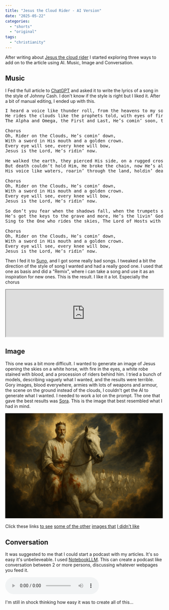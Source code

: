 ```yaml
---
title: "Jesus the Cloud Rider - AI Version"
date: "2025-05-22"
categories:
  - "shorts"
  - "original"
tags:
  - "christianity"
---
```


After writing about [Jesus the cloud rider](/2025/05/jesus-the-cloud-rider/) I started exploring three ways to add on to the article using AI. Music, Image and Conversation.

## Music

I Fed the full article to [ChatGPT](https://chatgpt.com/) and asked it to write the lyrics of a song in the style of Johnny Cash. I don't know if the style is right but I liked it. After a bit of manual editing, I ended up with this.

<pre>
I heard a voice like thunder roll, from the heavens to my soul,
He rides the clouds like the prophets told, with eyes of fire and a crown of gold,
The Alpha and Omega, the First and Last, He’s comin’ soon, the time is passin’ fast.

Chorus
Oh, Rider on the Clouds, He’s comin’ down,
With a sword in His mouth and a golden crown.
Every eye will see, every knee will bow,
Jesus is the Lord, He’s ridin’ now.

He walked the earth, they pierced His side, on a rugged cross, the King did die.
But death couldn’t hold Him, He broke the chain, now He’s alive and He’s comin’ again.
His voice like waters, roarin’ through the land, holdin’ death and hell in His mighty hand.

Chorus
Oh, Rider on the Clouds, He’s comin’ down,
With a sword in His mouth and a golden crown.
Every eye will see, every knee will bow,
Jesus is the Lord, He’s ridin’ now.

So don’t you fear when the shadows fall, when the trumpets sound and the nations call.
He’s got the keys to the grave and more, He’s the livin’ God, forevermore.
Sing to the One who rides the skies, The Lord of Hosts with fire in His eyes.

Chorus
Oh, Rider on the Clouds, He’s comin’ down,
With a sword in His mouth and a golden crown.
Every eye will see, every knee will bow,
Jesus is the Lord, He’s ridin’ now.
</pre>

Then I fed it to [Suno](suno.com), and I got some really bad songs. I tweaked a bit the direction of the style of song I wanted and had a really good one. I used that one as basis and did a "Remix", where i can take a song and use it as an inspiration for new ones. This is the result. I like it a lot. Especially the chorus

<iframe src="https://suno.com/embed/c315c147-7b54-4b04-8c4d-c7c6a04f34a9" width="100%" ><a href="https://suno.com/song/c315c147-7b54-4b04-8c4d-c7c6a04f34a9">Listen on Suno</a></iframe>

## Image

This one was a bit more difficult. I wanted to generate an image of Jesus opening the skies on a white horse, with fire in the eyes, a white robe stained with blood, and a procession of riders behind him. I tried a bunch of models, describing vaguely what I wanted, and the results were terrible. Gory images, blood everywhere, armies with lots of weapons and armour, the scene on the ground instead of the clouds, I couldn't get the AI to generate what I wanted. I needed to work a lot on the prompt. The one that gave the best results was [Sora](https://openai.com/index/sora/). This is the image that best resembled what I had in mind.

![](best.png)

Click these links [to see](almost.png) [some of the other](not-really-what-i-wanted.jpg) [images that](second-best.webp) [I didn't like](too-much-blood.jpg)

## Conversation

It was suggested to me that I could start a podcast with my articles. It's so easy it's unbelieveable. I used [NotebookLLM](https://notebooklm.google.com/). This can create a podcast like conversation between 2 or more persons, discussing whatever webpages you feed it.

<audio controls><source src="podcast.mp3" type="audio/mpeg"></audio>

I'm still in shock thinking how easy it was to create all of this...